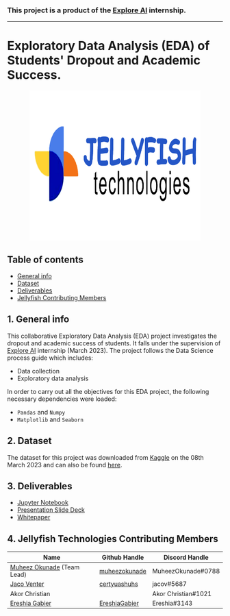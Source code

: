 
### This project is a product of the [Explore AI](https://www.explore.ai/) internship.
---

# Exploratory Data Analysis (EDA) of Students' Dropout and Academic Success.
<div id="main image" align="center">
  <img src="https://github.com/certyuashuhs/Team_jellyfish_dataset/blob/main/logo_jellyfish.jpg" width="400" height="350" alt=""/>
</div>



## Table of contents
* [General info](#general-info)
* [Dataset](#dataset)
* [Deliverables](#resources)
* [Jellyfish Contributing Members](#contributingmembers)

## 1. General info <a class="anchor" id="general-info"></a>
This collaborative Exploratory Data Analysis (EDA)  project investigates the dropout and academic success of students. It falls under the supervision of [Explore AI](https://www.explore.ai/) internship (March 2023). The project follows the Data Science process guide which includes:
+ Data collection
+ Exploratory data analysis

In order to carry out all the objectives for this EDA project, the following necessary dependencies were loaded:
+ `Pandas` and `Numpy`
+ `Matplotlib` and `Seaborn`

## 2. Dataset <a class="anchor" id="dataset"></a>
The dataset for this project was downloaded from [Kaggle](https://www.kaggle.com/datasets/thedevastator/higher-education-predictors-of-student-retention) on the 08th March 2023 and can also be found [here](https://github.com/certyuashuhs/Team_jellyfish_dataset/blob/main/dataset.csv).



## 3. Deliverables <a class="anchor" id="resources"></a>
+  [Jupyter Notebook](https://github.com/certyuashuhs/Team_jellyfish_dataset/blob/main/Team_jellyfish_notebook.ipynb)
+  [Presentation Slide Deck](https://github.com/certyuashuhs/Team_jellyfish_dataset/blob/main/Jellyfish_Presentation.pdf)
+  [Whitepaper](https://github.com/certyuashuhs/Team_jellyfish_dataset/blob/main/Jellyfish_WhitePaper.pdf)



## 4. Jellyfish Technologies Contributing Members <a class="anchor" id="contributingmembers"></a>

| Name                                                                                        | Github Handle  | Discord Handle               
|---------------------------------------------------------------------------------------------|----------------|---------------                         
| [Muheez Okunade](https://github.com/certyuashuhs/Team_jellyfish_dataset) (Team Lead)  |[muheezokunade](https://github.com/muheezokunade)               |MuheezOkunade#0788              
| [Jaco Venter](https://github.com/certyuashuhs/Team_jellyfish_dataset/tree/jv_branch)                 |[certyuashuhs](https://github.com/certyuashuhs)              |jacov#5687                       
| Akor Christian                                                                          |                |Akor Christian#1021
| [Ereshia Gabier](https://github.com/certyuashuhs/Team_jellyfish_dataset/tree/ereshia)|[EreshiaGabier](https://github.com/EreshiaGabier)           |Ereshia#3143

